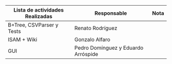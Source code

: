| Lista de actividades Realizadas | Responsable                         | Nota |
|---------------------------------|-------------------------------------|------|
| B+Tree, CSVParser y Tests       | Renato Rodríguez                    |      |
| ISAM + Wiki                     | Gonzalo Alfaro                      |      |
| GUI                             | Pedro Domínguez y Eduardo Arróspide |      |
